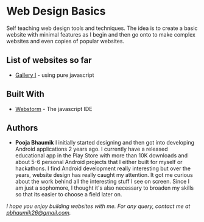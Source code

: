 # Web Design Basics

Self teaching web design tools and techniques. The idea is to create a basic website with minimal features as I begin and then go onto to make complex websites and even copies of popular websites.

## List of websites so far
* [Gallery I](https://github.com/PoojaB26/web-design-basics/tree/master/gallery-basics) - using pure javascript

## Built With

* [Webstorm](https://www.jetbrains.com/webstorm/) - The javascript IDE

## Authors

* **Pooja Bhaumik** 
I initially started designing and then got into developing Android applications 2 years ago. I currently have a released educational app in the Play Store with more than 10K downloads and about 5-6 personal Android projects that I either built for myself or hackathons. I find Android development really interesting but over the years, website design has really caught my attention. It got me curious about the work behind all the interesting stuff I see on screen. Since I am just a sophomore, I thought it's also necessary to broaden my skills so that its easier to choose a field later on.

*I hope you enjoy building websites with me. For any query, contact me at pbhaumik26@gmail.com.*
